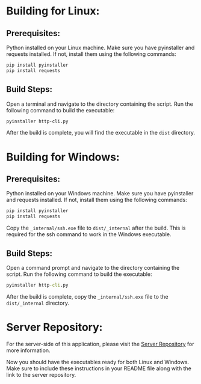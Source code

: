 # Building for Linux:
## Prerequisites:
Python installed on your Linux machine.
Make sure you have pyinstaller and requests installed. If not, install them using the following commands:
```bash
pip install pyinstaller
pip install requests
```
## Build Steps:
Open a terminal and navigate to the directory containing the script.
Run the following command to build the executable:
```bash
pyinstaller http-cli.py
```
After the build is complete, you will find the executable in the `dist` directory.

# Building for Windows:
## Prerequisites:
Python installed on your Windows machine.
Make sure you have pyinstaller and requests installed. If not, install them using the following commands:
```cmd
pip install pyinstaller
pip install requests
```
Copy the `_internal/ssh.exe` file to `dist/_internal` after the build. This is required for the ssh command to work in the Windows executable.
## Build Steps:
Open a command prompt and navigate to the directory containing the script.
Run the following command to build the executable:
```cmd
pyinstaller http-cli.py
```
After the build is complete, copy the `_internal/ssh.exe` file to the `dist/_internal` directory.

# Server Repository:
For the server-side of this application, please visit the [Server Repository](https://github.com/q2kit/http-server) for more information.

Now you should have the executables ready for both Linux and Windows. Make sure to include these instructions in your README file along with the link to the server repository.